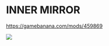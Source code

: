 # INNER MIRROR
https://gamebanana.com/mods/459869

![](https://cdn.discordapp.com/attachments/904745661268901889/1186767747812687872/64c8e14a302f8.png?ex=65947298&is=6581fd98&hm=2d2365b5ec374daa597816aa0b0fbd7700e325a0d167c5f12d4d462f6f58636d&)
